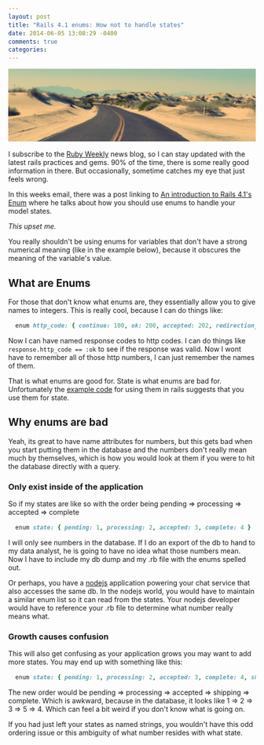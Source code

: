 ```yaml
---
layout: post
title: "Rails 4.1 enums: How not to handle states"
date: 2014-06-05 13:08:29 -0400
comments: true
categories: 
---
```


<img src="/images/road.jpg" alt="road" title="Rails 4.1 enums: How not to handle stats" class="banner-img"/>

I subscribe to the [Ruby Weekly](http://rubyweekly.com/) news blog, so I can stay updated with the latest rails practices and gems.  90% of the time, there is some really good information in there.  But occasionally, sometime catches my eye that just feels wrong.

In this weeks email, there was a post linking to [An introduction to Rails 4.1's Enum](https://www.youtube.com/watch?v=UbOkNduhCfw) where he talks about how you should use enums to handle your model states.

_This upset me._  

You really shouldn't be using enums for variables that don't have a strong numerical meaning (like in the example below), because it obscures the meaning of the variable's value.

## What are Enums

For those that don't know what enums are, they essentially allow you to give names to integers.  This is really cool, because I can do things like:

```ruby
  enum http_code: { continue: 100, ok: 200, accepted: 202, redirection_perm: 301 }

```
Now I can have named response codes to http codes.   I can do things like ` response.http_code == :ok ` to see if the response was valid.  Now I wont have to remember all of those http numbers, I can just remember the names of them.

That is what enums are good for.  State is what enums are bad for. Unfortunately the [example code](https://github.com/codemy/blogmenow/pull/3/files) for using them in rails suggests that you use them for state.

## Why enums are bad

Yeah, its great to have name attributes for numbers, but this gets bad when you start putting them in the database and the numbers don't really mean much by themselves, which is how you would look at them if you were to hit the database directly with a query.

### Only exist inside of the application

So if my states are like so with the order being pending => processing => accepted => complete

```ruby
  enum state: { pending: 1, processing: 2, accepted: 3, complete: 4 }
```

I will only see numbers in the database.  If I do an export of the db to hand to my data analyst, he is going to have no idea what those numbers mean.  Now I have to include my db dump and my .rb file with the enums spelled out.

Or perhaps, you have a [nodejs](http://nodejs.org/) application powering your chat service that also accesses the same db.  In the nodejs world, you would have to maintain a similar enum list so it can read from the states.  Your nodejs developer would have to reference your .rb file to determine what number really means what.

### Growth causes confusion

This will also get confusing as your application grows you may want to add more states. You may end up with something like this:

```ruby
  enum state: { pending: 1, processing: 2, accepted: 3, complete: 4, shipping: 5 }
```

The new order would be pending => processing => accepted => shipping => complete.  Which is awkward, because in the database, it looks like 1 => 2 => 3 => 5 => 4.  Which can feel a bit weird if you don't know what is going on.

If you had just left your states as named strings, you wouldn't have this odd ordering issue or this ambiguity of what number resides with what state.

